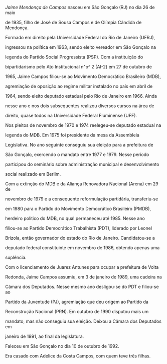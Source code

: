 

*Jaime Mendonça de Campos* nasceu em São Gonçalo (RJ) no dia 26 de maio

de 1935, filho de José de Sousa Campos e de Olímpia Cândida de Mendonça.



Formado em direito pela Universidade Federal do Rio de Janeiro (UFRJ),

ingressou na política em 1963, sendo eleito vereador em São Gonçalo na

legenda do Partido Social Progressista (PSP). Com a instituição do

bipartidarismo pelo Ato Institucional n^o^ 2 (AI-2) em 27 de outubro de

1965, Jaime Campos filiou-se ao Movimento Democrático Brasileiro (MDB),

agremiação de oposição ao regime militar instalado no país em abril de

1964, sendo eleito deputado estadual pelo Rio de Janeiro em 1966. Ainda

nesse ano e nos dois subsequentes realizou diversos cursos na área de

direito, quase todos na Universidade Federal Fluminense (UFF).



Nos pleitos de novembro de 1970 e 1974 reelegeu-se deputado estadual na

legenda do MDB. Em 1975 foi presidente da mesa da Assembleia

Legislativa. No ano seguinte conseguiu sua eleição para a prefeitura de

São Gonçalo, exercendo o mandato entre 1977 e 1979. Nesse período

participou do seminário sobre administração municipal e desenvolvimento

social realizado em Berlim.



Com a extinção do MDB e da Aliança Renovadora Nacional (Arena) em 29 de

novembro de 1979 e a consequente reformulação partidária, transferiu-se

em 1980 para o Partido do Movimento Democrático Brasileiro (PMDB),

herdeiro político do MDB, no qual permaneceu até 1985. Nesse ano

filiou-se ao Partido Democrático Trabalhista (PDT), liderado por Leonel

Brizola, então governador do estado do Rio de Janeiro. Candidatou-se a

deputado federal constituinte em novembro de 1986, obtendo apenas uma

suplência.



Com o licenciamento de Juarez Antunes para ocupar a prefeitura de Volta

Redonda, Jaime Campos assumiu, em 3 de janeiro de 1989, uma cadeira na

Câmara dos Deputados. Nesse mesmo ano desligou-se do PDT e filiou-se ao

Partido da Juventude (PJ), agremiação que deu origem ao Partido da

Reconstrução Nacional (PRN). Em outubro de 1990 disputou mais um

mandato, mas não conseguiu sua eleição. Deixou a Câmara dos Deputados em

janeiro de 1991, ao final da legislatura.



Faleceu em São Gonçalo no dia 10 de outubro de 1992.



Era casado com Adelice da Costa Campos, com quem teve três filhas.



